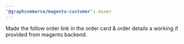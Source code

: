 ```yaml
---
'@graphcommerce/magento-customer': minor
---
```


Made the follow order link in the order card & order details a working <Link /> if provided from magento backend.
